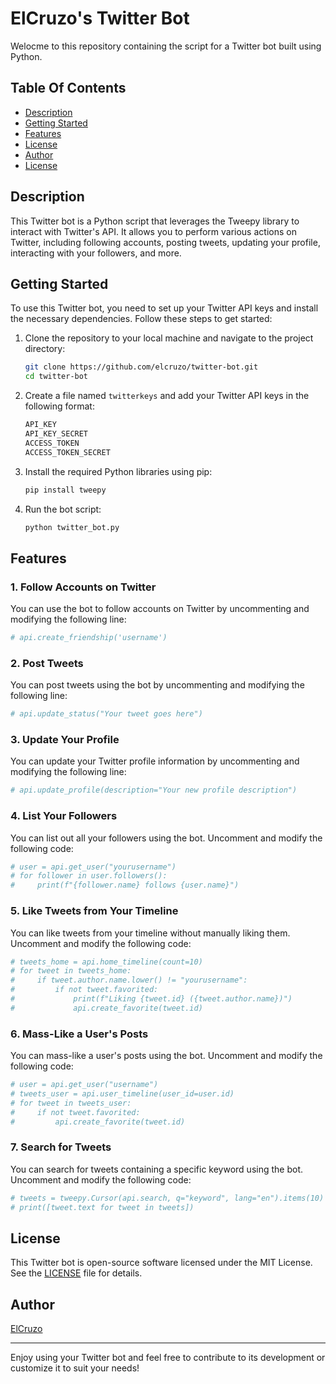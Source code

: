 # ElCruzo's Twitter Bot

Welocme to this repository containing the script for a Twitter bot built using Python.

## Table Of Contents

- [Description](#description)
- [Getting Started](#getting-started)
- [Features](#features)
- [License](#license)
- [Author](#author)
- [License](#license)

## Description
This Twitter bot is a Python script that leverages the Tweepy library to interact with Twitter's API. It allows you to perform various actions on Twitter, including following accounts, posting tweets, updating your profile, interacting with your followers, and more.

## Getting Started
To use this Twitter bot, you need to set up your Twitter API keys and install the necessary dependencies. Follow these steps to get started:

1. Clone the repository to your local machine and navigate to the project directory:

   ```bash
   git clone https://github.com/elcruzo/twitter-bot.git
   cd twitter-bot
   ```
   
2. Create a file named `twitterkeys` and add your Twitter API keys in the following format:

   ```bash
   API_KEY
   API_KEY_SECRET
   ACCESS_TOKEN
   ACCESS_TOKEN_SECRET
   ```

3. Install the required Python libraries using pip:

   ```bash
   pip install tweepy
   ```

4. Run the bot script:

   ```bash
   python twitter_bot.py
   ```

## Features

### 1. Follow Accounts on Twitter
You can use the bot to follow accounts on Twitter by uncommenting and modifying the following line:
```python
# api.create_friendship('username')
```

### 2. Post Tweets
You can post tweets using the bot by uncommenting and modifying the following line:
```python
# api.update_status("Your tweet goes here")
```

### 3. Update Your Profile
You can update your Twitter profile information by uncommenting and modifying the following line:
```python
# api.update_profile(description="Your new profile description")
```

### 4. List Your Followers
You can list out all your followers using the bot. Uncomment and modify the following code:
```python
# user = api.get_user("yourusername")
# for follower in user.followers():
#     print(f"{follower.name} follows {user.name}")
```

### 5. Like Tweets from Your Timeline
You can like tweets from your timeline without manually liking them. Uncomment and modify the following code:
```python
# tweets_home = api.home_timeline(count=10)
# for tweet in tweets_home:
#     if tweet.author.name.lower() != "yourusername":
#         if not tweet.favorited:
#             print(f"Liking {tweet.id} ({tweet.author.name})")
#             api.create_favorite(tweet.id)
```

### 6. Mass-Like a User's Posts
You can mass-like a user's posts using the bot. Uncomment and modify the following code:
```python
# user = api.get_user("username")
# tweets_user = api.user_timeline(user_id=user.id)
# for tweet in tweets_user:
#     if not tweet.favorited:
#         api.create_favorite(tweet.id)
```

### 7. Search for Tweets
You can search for tweets containing a specific keyword using the bot. Uncomment and modify the following code:
```python
# tweets = tweepy.Cursor(api.search, q="keyword", lang="en").items(10)
# print([tweet.text for tweet in tweets])
```

## License

This Twitter bot is open-source software licensed under the MIT License. See the [LICENSE](LICENSE) file for details.

## Author

[ElCruzo](https://github.com/elcruzo/)

---

Enjoy using your Twitter bot and feel free to contribute to its development or customize it to suit your needs!

